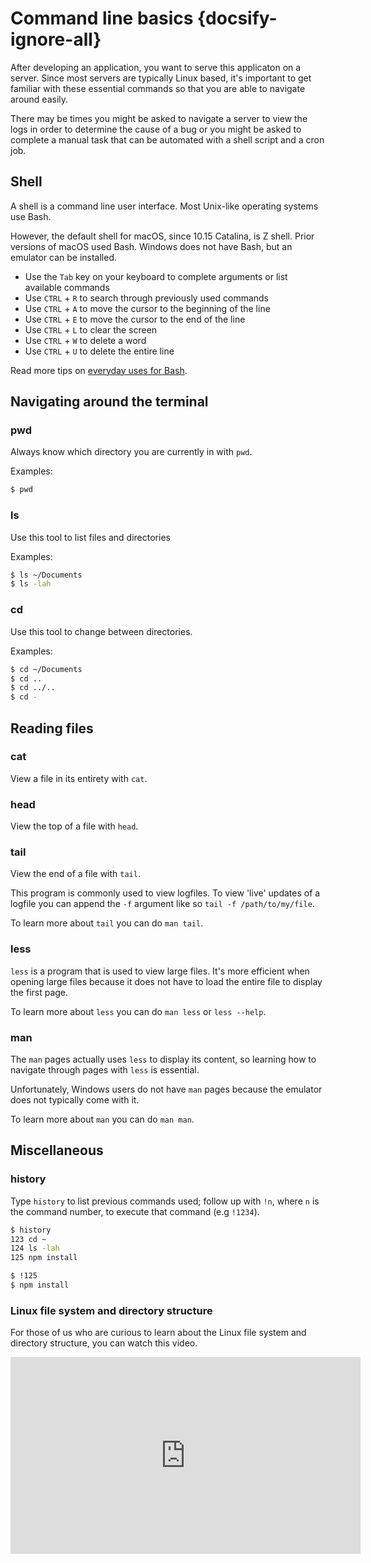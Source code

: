 # Command line basics {docsify-ignore-all}

After developing an application, you want to serve this applicaton on a server. Since most servers are typically Linux based, it's important to get familiar with these essential commands so that you are able to navigate around easily.

There may be times you might be asked to navigate a server to view the logs in order to determine the cause of a bug or you might be asked to complete a manual task that can be automated with a shell script and a cron job.

## Shell

A shell is a command line user interface. Most Unix-like operating systems use Bash.

However, the default shell for macOS, since 10.15 Catalina, is Z shell. Prior versions of macOS used Bash. Windows does not have Bash, but an emulator can be installed.

- Use the `Tab` key on your keyboard to complete arguments or list available commands
- Use `CTRL` + `R` to search through previously used commands
- Use `CTRL` + `A` to move the cursor to the beginning of the line
- Use `CTRL` + `E` to move the cursor to the end of the line
- Use `CTRL` + `L` to clear the screen
- Use `CTRL` + `W` to delete a word
- Use `CTRL` + `U` to delete the entire line

Read more tips on [everyday uses for Bash](https://github.com/jlevy/the-art-of-command-line#everyday-use).

## Navigating around the terminal

### pwd

Always know which directory you are currently in with `pwd`.

Examples:

```sh
$ pwd
```

### ls

Use this tool to list files and directories

Examples:

```sh
$ ls ~/Documents
$ ls -lah
```

### cd

Use this tool to change between directories.

Examples:

```sh
$ cd ~/Documents
$ cd ..
$ cd ../..
$ cd -
```

## Reading files

### cat

View a file in its entirety with `cat`.

### head

View the top of a file with `head`.

### tail

View the end of a file with `tail`.

This program is commonly used to view logfiles. To view 'live' updates of a logfile you can append the `-f` argument like so `tail -f /path/to/my/file`.

To learn more about `tail` you can do `man tail`.

### less

`less` is a program that is used to view large files. It's more efficient when opening large files because it does not have to load the entire file to display the first page.

To learn more about `less` you can do `man less` or `less --help`.

### man

The `man` pages actually uses `less` to display its content, so learning how to navigate through pages with `less` is essential.

Unfortunately, Windows users do not have `man` pages because the emulator does not typically come with it.

To learn more about `man` you can do `man man`.

## Miscellaneous

### history

Type `history` to list previous commands used; follow up with `!n`, where `n` is the command number, to execute that command (e.g `!1234`).

```sh
$ history
123 cd ~
124 ls -lah
125 npm install

$ !125
$ npm install
```

### Linux file system and directory structure

For those of us who are curious to learn about the Linux file system and directory structure, you can watch this video.

<iframe width="560" height="315" src="https://www.youtube-nocookie.com/embed/HbgzrKJvDRw" frameborder="0" allow="accelerometer; autoplay; encrypted-media; gyroscope; picture-in-picture" allowfullscreen></iframe>

